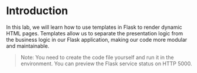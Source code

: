 # Introduction

In this lab, we will learn how to use templates in Flask to render dynamic HTML pages. Templates allow us to separate the presentation logic from the business logic in our Flask application, making our code more modular and maintainable.

> Note: You need to create the code file yourself and run it in the environment. You can preview the Flask service status on HTTP 5000.
